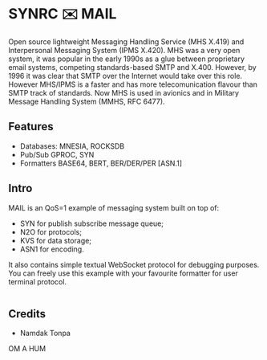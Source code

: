 SYNRC ✉️ MAIL
=============

Open source lightweight Messaging Handling Service (MHS X.419)
and Interpersonal Messaging System (IPMS X.420).
MHS was a very open system, it was popular in the
early 1990s as a glue between proprietary
email systems, competing standards-based SMTP and X.400.
However, by 1996 it was clear that SMTP over the Internet
would take over this role. However MHS/IPMS is a faster
and has more telecomunication flavour than SMTP track of standards.
Now MHS is used in avionics and in Military Message Handling
System (MMHS, RFC 6477).

Features
--------

* Databases: MNESIA, ROCKSDB
* Pub/Sub GPROC, SYN
* Formatters BASE64, BERT, BER/DER/PER [ASN.1]

Intro
-----

MAIL is an QoS=1 example of messaging system built on top of:

* SYN for publish subscribe message queue;
* N2O for protocols;
* KVS for data storage;
* ASN1 for encoding.

It also contains simple textual WebSocket protocol for debugging purposes.
You can freely use this example with your favourite formatter for user terminal protocol.

```shell
```

Credits
-------

* Namdak Tonpa

OM A HUM
